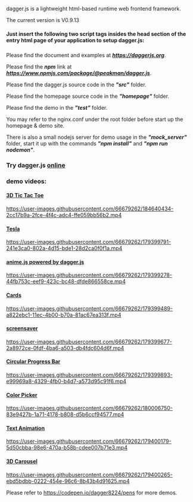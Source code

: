 dagger.js is a lightweight html-based runtime web frontend framework.

The current version is V0.9.13  

#### Just insert the following two script tags insides the head section of the entry html page of your application to setup dagger.js:  
##### <script type="module" crossorigin="anonymous" src="https://assets.codepen.io/5782383/dagger.release.js" defer></script>
##### <script type="dagger/configs"></script><!-- dagger configs -->

Please find the document and examples at ***https://daggerjs.org***.

Please find the ***npm*** link at ***https://www.npmjs.com/package/@peakman/dagger.js***.

Please find the dagger.js source code in the ***"src"*** folder.

Please find the homepage source code in the ***"homepage"*** folder.

Please find the demo in the ***"test"*** folder.

You may refer to the nginx.conf under the root folder before start up the homepage & demo site.

There is also a small nodejs server for demo usage in the ***"mock_server"*** folder, start it up with the commands ***"npm install"*** and ***"npm run nodemon"***.  

### Try dagger.js [online](https://codepen.io/dagger8224/pen/ZErWBpB)  

### demo videos:  

#### [3D Tic Tac Toe](https://codepen.io/dagger8224/pen/RwMedQx)
https://user-images.githubusercontent.com/66679262/184640434-2cc17b9a-2fce-4f4c-adc4-ffe059bb56b2.mp4

#### [Tesla](https://codepen.io/dagger8224/pen/RwMGvPv?editors=1010)
https://user-images.githubusercontent.com/66679262/179399791-241e3ca0-802a-4d15-bde1-28d2ca0f0f1a.mp4

#### [anime.js powered by dagger.js](https://codepen.io/dagger8224/pen/eYMpzvB)
https://user-images.githubusercontent.com/66679262/179399278-44fb753c-eef9-423c-bc48-dfde866558ce.mp4

#### [Cards](https://codepen.io/dagger8224/pen/zYWGGOY?editors=1100)
https://user-images.githubusercontent.com/66679262/179399489-a822ebc1-11ec-4b00-b70a-81ac67ea313f.mp4

#### [screensaver](https://codepen.io/dagger8224/pen/rNdOBmB?editors=1010)
https://user-images.githubusercontent.com/66679262/179399677-2a8972ce-0fdf-4ba6-a503-db4fdc604d6f.mp4

#### [Circular Progress Bar](https://codepen.io/dagger8224/pen/dympJXz?editors=1010)
https://user-images.githubusercontent.com/66679262/179399893-e99969a8-4329-4fb0-b4d7-a573d95c91f6.mp4

#### [Color Picker](https://codepen.io/dagger8224/pen/vYRmGJp?editors=1010)
https://user-images.githubusercontent.com/66679262/180006750-83e9427b-1a71-4178-b808-d5b6ccf94577.mp4

#### [Text Animation](https://codepen.io/dagger8224/pen/JjLXppg)
https://user-images.githubusercontent.com/66679262/179400179-5d50cbba-98e6-470a-b58b-cdee007b71e3.mp4

#### [3D Carousel](https://codepen.io/dagger8224/pen/JjLRbmz)
https://user-images.githubusercontent.com/66679262/179400265-ebd5bdbb-0222-454e-96c6-8b43b4d91625.mp4

Please refer to https://codepen.io/dagger8224/pens for more demos.
